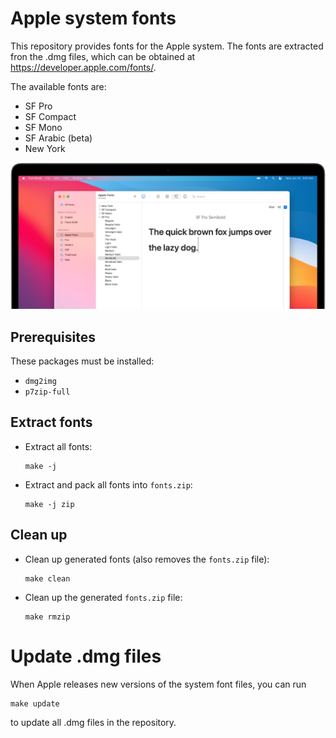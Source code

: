 # Apple system fonts
This repository provides fonts for the Apple system. The fonts are extracted fron the .dmg files, which can be obtained at https://developer.apple.com/fonts/.

The available fonts are:
* SF Pro
* SF Compact
* SF Mono
* SF Arabic (beta)
* New York

![](fonts-hero-large_2x.png)

## Prerequisites
These packages must be installed:
* `dmg2img`
* `p7zip-full`

## Extract fonts
* Extract all fonts:
    ```shell
    make -j
    ```
* Extract and pack all fonts into `fonts.zip`:
    ```shell
    make -j zip
    ```

## Clean up
* Clean up generated fonts (also removes the `fonts.zip` file):
    ```shell
    make clean
    ```
* Clean up the generated `fonts.zip` file:
    ```shell
    make rmzip
    ```

# Update .dmg files
When Apple releases new versions of the system font files, you can run
```shell
make update
```
to update all .dmg files in the repository.
